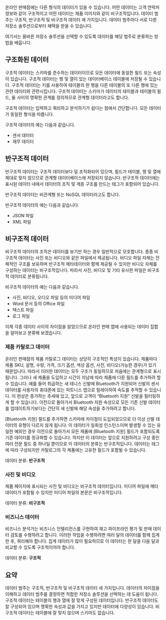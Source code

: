 온라인 판매점에는 다른 형식의 데이터가 있을 수 있습니다. 어떤 데이터는 고객 연락처 정보와 같이 구조적이고 어떤 데이터는 제품 이미지와 같이 비구조적입니다. 데이터 범주는 구조적, 반구조적 및 비구조적 데이터 세 가지입니다. 데이터 범주마다 서로 다른 저장소 솔루션으로부터 혜택을 받을 수 있습니다.

여기서는 올바른 저장소 솔루션을 선택할 수 있도록 데이터를 해당 범주로 분류하는 방법을 배웁니다.

## <a name="structured-data"></a>구조화된 데이터

구조적 데이터는 스키마를 준수하는 데이터이므로 모든 데이터에 동일한 필드 또는 속성이 있습니다. 구조적 데이터는 행 및 열이 있는 데이터베이스 테이블에 저장될 수 있습니다. 구조적 데이터는 키를 사용하여 테이블의 한 행을 다른 테이블의 또 다른 행에 있는 관련 데이터와 관련시킵니다. 구조적 데이터는 스키마가 데이터의 테이블과 테이블의 필드, 둘 사이의 명확한 관계를 정의하므로 관계형 데이터라고도 합니다.

구조적 데이터는 입력하고 쿼리하고 분석하기가 쉽다는 점에서 간단합니다. 모든 데이터가 동일한 형식을 따릅니다.

구조적 데이터의 예는 다음과 같습니다.

- 센서 데이터
- 재무 데이터

## <a name="semi-structured-data"></a>반구조적 데이터

반구조적 데이터는 구조적 데이터보다 덜 조직화되어 있으며, 필드가 테이블, 행 및 열에 제대로 맞지 않으므로 관계형 데이터베이스에 저장되지 않습니다. 반구조적 데이터에는 표시된 데이터 내에서 데이터의 조직 및 계층 구조를 만드는 태그가 포함되어 있습니다.  

반구조적 데이터는 비관계형 또는 NoSQL 데이터라고도 합니다.

반구조적 데이터의 예는 다음과 같습니다.

- JSON 파일
- XML 파일

## <a name="unstructured-data"></a>비구조적 데이터

비구조적 데이터의 조직은 데이터를 보기만 하는 경우 일반적으로 모호합니다. 종종 비구조적 데이터는 사진 또는 비디오와 같은 파일에서 제공됩니다. 비디오 파일 자체는 전체적인 구조를 보유하며 반구조적 메타데이터와 함께 제공될 수 있지만 비디오 자체를 구성하는 데이터는 비구조적입니다. 따라서 사진, 비디오 및 기타 유사한 파일은 비구조적 데이터로 분류됩니다.

비구조적 데이터의 예는 다음과 같습니다.

- 사진, 비디오, 오디오 파일 등의 미디어 파일
- Word 문서 등의 Office 파일
- 텍스트 파일
- 로그 파일

이제 각종 데이터 사이의 차이점을 알았으므로 온라인 판매 앱에 사용되는 데이터 집합을 알아보고 분류해 보겠습니다.

### <a name="product-catalog-data"></a>제품 카탈로그 데이터

온라인 판매점의 제품 카탈로그 데이터는 상당히 구조적인 특성이 있습니다. 제품마다 제품 SKU, 설명, 수량, 가격, 크기 옵션, 색상 옵션, 사진, 비디오(가능한 경우)가 있기 때문입니다. 따라서 이러한 데이터는 모두 구조가 동일하므로 처음에는 관계형으로 표시됩니다. 그러나 새 제품을 도입하고 시간이 지남에 따라 제품에 다른 필드를 추가하려 할 수 있습니다. 예를 들어 취급하는 새 테니스 신발에 Bluetooth가 지원되어 신발의 센서 데이터를 사용자의 휴대폰에 있는 피트니스 앱으로 릴레이하여 속도를 추적할 수 있습니다. 이 현상은 증가하는 추세에 있고, 앞으로 고객이 “Bluetooth 지원” 신발을 필터링하게 할 수 있습니다. 이전으로 돌아가서 Bluetooth 지원 속성으로 모든 기존 신발 데이터를 업데이트하기보다는 간단히 새 신발에 해당 속성을 추가하려고 합니다.

[Bluetooth 지원] 필드를 추가하면 스키마에 차이점이 도입되었으므로 더 이상 신발 데이터의 유형이 다르지 않게 됩니다. 이 데이터가 일회성 인스턴스이며 발생할 수 있는 유일한 예외인 경우 이전으로 돌아가서 모든 제품에 [Bluetooth 지원] 필드가 포함되도록 기존 데이터를 정규화할 수 있습니다. 하지만 이 데이터는 앞으로 지원하려고 구상 중인 여러 전문 필드 중 하나일 뿐이므로 이 데이터의 분류는 반구조적입니다. 데이터는 태그에 따라 구성되지만 카탈로그의 각 제품에는 고유한 필드가 포함될 수 있습니다.

데이터 분류: **반구조적**

### <a name="photos-and-videos"></a>사진 및 비디오

제품 페이지에 표시되는 사진 및 비디오는 비구조적 데이터입니다. 미디어 파일에 메타데이터가 포함될 수 있지만 미디어 파일의 본문은 비구조적입니다.

데이터 분류: **비구조적**

### <a name="business-data"></a>비즈니스 데이터

비즈니스 분석가는 비즈니스 인텔리전스를 구현하여 재고 파이프라인 평가 및 판매 데이터 검토를 수행하려고 합니다. 이러한 작업을 수행하려면 여러 달의 데이터를 함께 집계한 후, 쿼리해야 합니다. 집계 데이터가 많이 필요하므로 이 데이터는 한 달을 다음 달과 비교할 수 있도록 구조적이어야 합니다.

데이터 분류: **구조적**

## <a name="summary"></a>요약

데이터 범주는 구조적, 반구조적 및 비구조적 데이터 세 가지입니다. 데이터의 차이점을 이해하고 데이터 범주를 결정하면 적합한 저장소 솔루션을 선택하는 데 도움이 됩니다. 구조적 데이터는 테이블의 행과 열에 잘 맞게 구성된 데이터입니다. 반구조적 데이터도 잘 구성되어 있으며 명확한 속성과 값을 가지고 있지만 데이터에 다양성이 있습니다. 비구조적 데이터는 테이블에 잘 맞지 않으며 스키마도 없습니다.